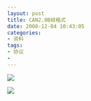 ```yaml
---
layout: post
title: CAN2.0B帧格式 
date: 2008-12-04 10:43:05
categories:
- 资料
tags:
- 协议
- 
---
```

![](https://github.com/bh3nvn/bh3nvn.github.io/raw/master/image/2008-12-04-01.jpg)    

![](https://github.com/bh3nvn/bh3nvn.github.io/raw/master/image/2008-12-04-02.jpg)    
